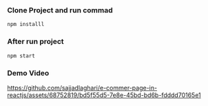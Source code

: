 ### Clone Project and run commad
```
npm installl

```
### After run project

```
npm start
```

### Demo Video



https://github.com/sajjadlaghari/e-commer-page-in-reactjs/assets/68752819/bd5f55d5-7e8e-45bd-bd6b-fdddd70165e1

